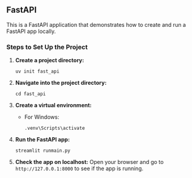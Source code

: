 ## FastAPI

This is a FastAPI application that demonstrates how to create and run a FastAPI app locally.

### Steps to Set Up the Project

1. **Create a project directory:**
    ```
    uv init fast_api
    ```

2. **Navigate into the project directory:**
    ```
    cd fast_api
    ```

3. **Create a virtual environment:**
    - For Windows:
      ```
      .venv\Scripts\activate
      ```
    
4. **Run the FastAPI app:**
    ```
   streamlit runmain.py
    ```

5. **Check the app on localhost:**
    Open your browser and go to `http://127.0.0.1:8000` to see if the app is running.

